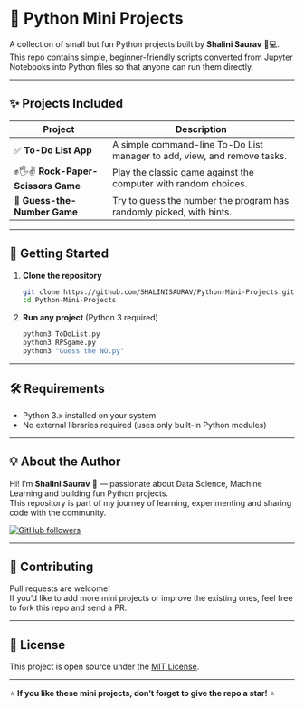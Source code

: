 # 🐍 Python Mini Projects  

A collection of small but fun Python projects built by **Shalini Saurav** 🎨💻.  
This repo contains simple, beginner-friendly scripts converted from Jupyter Notebooks into Python files so that anyone can run them directly.

---

## ✨ Projects Included  

| Project | Description |
|---------|-------------|
| ✅ **To-Do List App** | A simple command-line To-Do List manager to add, view, and remove tasks. |
| ✊🖐✌ **Rock-Paper-Scissors Game** | Play the classic game against the computer with random choices. |
| 🔢 **Guess-the-Number Game** | Try to guess the number the program has randomly picked, with hints. |

---

## 🚀 Getting Started  

1. **Clone the repository**  
   ```bash
   git clone https://github.com/SHALINISAURAV/Python-Mini-Projects.git
   cd Python-Mini-Projects
   ```

2. **Run any project** (Python 3 required)  
   ```bash
   python3 ToDoList.py
   python3 RPSgame.py
   python3 "Guess the NO.py"
   ```

---

## 🛠 Requirements  

- Python 3.x installed on your system  
- No external libraries required (uses only built-in Python modules)

---

## 💡 About the Author  

Hi! I’m **Shalini Saurav** 👋 — passionate about Data Science, Machine Learning and building fun Python projects.  
This repository is part of my journey of learning, experimenting and sharing code with the community.  

[![GitHub followers](https://img.shields.io/github/followers/yourusername?label=Follow%20me&style=social)](https://github.com/SHALINISAURAV)

---

## 🤝 Contributing  

Pull requests are welcome!  
If you’d like to add more mini projects or improve the existing ones, feel free to fork this repo and send a PR.

---

## 📜 License  

This project is open source under the [MIT License](LICENSE).

---

⭐ **If you like these mini projects, don’t forget to give the repo a star!** ⭐
